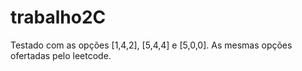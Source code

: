 # trabalho2C
Testado com as opções [1,4,2], [5,4,4] e [5,0,0]. As mesmas opções ofertadas pelo leetcode.
